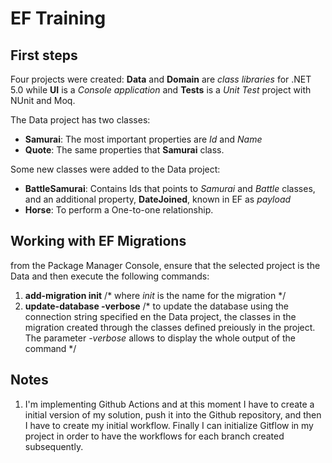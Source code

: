 # EF Training

## First steps
Four projects were created: **Data** and **Domain** are *class libraries* for .NET 5.0 while **UI** is a *Console application* and **Tests** is a *Unit Test* project with NUnit and Moq.

The Data project has two classes:
  * **Samurai**: The most important properties are *Id* and *Name*
  * **Quote**: The same properties that **Samurai** class.

Some new classes were added to the Data project:
  * **BattleSamurai**: Contains Ids that points to *Samurai* and *Battle* classes, and an additional property, **DateJoined**, known in EF as *payload*
  * **Horse**: To perform a One-to-one relationship. 

## Working with EF Migrations

from the Package Manager Console, ensure that the selected project is the Data and then execute the following commands:
1. **add-migration init** /* where *init* is the name for the migration */
2. **update-database -verbose** /* to update the database using the connection string specified en the Data project, the classes in the migration created through the classes defined preiously in the project. The parameter *-verbose* allows to display the whole output of the command */

## Notes

1. I'm implementing Github Actions and at this moment I have to create a initial version of my solution, push it into the Github repository, and then I have to create my initial workflow. Finally I can initialize Gitflow in my project in order to have the workflows for each branch created subsequently.
